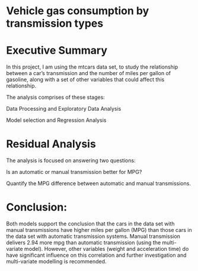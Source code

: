 # Vehicle gas consumption by transmission types

# Executive Summary

In this project, I am using the mtcars data set, to study the relationship between a car’s transmission and the number of miles per gallon of gasoline, along with a set of other variables that could affect this relationship.

The analysis comprises of these stages:

Data Processing and Exploratory Data Analysis

Model selection and Regression Analysis

# Residual Analysis

The analysis is focused on answering two questions:

Is an automatic or manual transmission better for MPG?

Quantify the MPG difference between automatic and manual transmissions.

# Conclusion: 
Both models support the conclusion that the cars in the data set with manual transmissions have higher miles per gallon (MPG) than those cars in the data set with automatic transmission systems. Manual transmission delivers 2.94 more mpg than automatic transmission (using the multi-variate model). However, other variables (weight and acceleration time) do have significant influence on this correlation and further investigation and multi-variate modelling is recommended.
